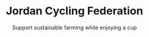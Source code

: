 ---
title: Jordan Cycling Federation
language: English
topics:
  - title: History of Cycling Jordan.
    data: >
      Lorem ipsum dolor sit amet, consectetur adipiscing elit. Nulla id
      imperdiet lectus, vel tempor nunc. Donec commodo id urna in pulvinar.
      Vivamus justo dolor, rhoncus sed vehicula at, rutrum id est. Mauris vitae
      nisl bibendum augue fringilla varius. Vestibulum mattis tortor augue, ac
      condimentum tellus tristique nec. Mauris porta luctus neque, id suscipit
      nibh tristique vel. Ut ac tincidunt odio. Maecenas ullamcorper iaculis
      velit, nec viverra ante egestas vel. Quisque sed nisl commodo leo varius
      blandit efficitur vel magna. Proin at nibh et turpis ultricies varius
      aliquam eu sem. Donec eget lobortis sem, nec euismod massa. Nullam
      tincidunt vel erat sed cursus. Phasellus fermentum orci nibh, ac volutpat
      lacus molestie ut.
  - title: The Goals of JCF
    data: Goals Contents
  - title: board of directors.
    data: board of directors. contents
  - title: Code of Practice and annual reports.
    data: Code of Practice and annual reports. contents
sponsors:
  - image: img/greater-amman-municipality.jpeg
    title: Greater Amman Municipality
    website: https://ammancity.gov.jo/ar/main/index.aspx
  - image: img/gig.jpg
    title: Gulf Insurance Group
    website: https://www.gig.com.jo/
  - image: img/arabiaweather-logo.jpg
    title: Arabia Weather
    website: https://www.arabiaweather.com/
blurb:
  heading: What can we give to our member.
  text: >+
    Riders from all over country have registered for the inaugural event Many
    will be staying in our club over the weekend boosting tourism and bringing
    considerable economic benefits to the local region.

  smallheading: Believe in ourself.
about:
  smalltitle: About the club.
  heading: Guidance and history.
  text: Everything riders need to know about the Course Classic from what’s
    included in your ride pack.
  image: img/about.jpg
  imagetitle: Motivate.
  imagecaption: |
    Founded in 1992
  icon: img/android-chrome-192x192.png
showfilter: "1"
eventtypes:
  - eventtype: Special
  - eventtype: Charity
  - eventtype: Mountain Bike
gallery:
  - image: img/1.jpeg
    title: Tile 1
    data: Description 1
  - image: img/2.jpeg
    title: Tile 2
    data: Description 2
  - image: img/3.jpeg
    title: Tile 3
    data: Description 3
  - image: img/5.jpeg
    title: Tile 5
    data: Description 5
  - image: img/6.jpeg
    title: Tile 6
    data: Description 6
  - image: img/7.jpeg
    title: Tile 7
    data: Description 7
subtitle: Support sustainable farming while enjoying a cup
events:
  - show: "1"
    title: Special Event
    data: The Ultimate Tour
    image: img/1200_800.jpg
    location: Amman
    eventtype: Mountain Bike
    showfooter: "1"
  - show: "1"
    title: Charity
    data: |
      Road Challange
    image: img/1200_800.jpg
    location: Dead Sea
    eventtype: Charity
    showfooter: "1"
  - show: "1"
    title: |+
      Special Event

    data: |
      City Championship
    image: img/1200_800.jpg
    location: Al Salt
    eventtype: Special
    showfooter: "1"
  - show: "1"
    title: Special Event
    data: The Ultimate Tour
    image: img/1200_800.jpg
    location: Amman
    eventtype: Mountain Bike
    showfooter: "1"
  - show: "1"
    title: Charity
    data: |
      Road Challange
    image: img/1200_800.jpg
    location: Dead Sea
    eventtype: Charity
    showfooter: "1"
  - show: "1"
    title: |+
      Special Event

    data: |
      City Championship
    image: img/1200_800.jpg
    location: Al Salt
    eventtype: Special
    showfooter: "0"
  - show: "1"
    title: Special Event
    data: The Ultimate Tour
    image: img/1200_800.jpg
    location: Amman
    eventtype: Mountain Bike
    showfooter: "0"
  - show: "1"
    title: Charity
    data: |
      Road Challange
    image: img/1200_800.jpg
    location: Dead Sea
    eventtype: Charity
    showfooter: "0"
  - show: "1"
    title: |+
      Special Event

    data: |
      City Championship
    image: img/1200_800.jpg
    location: Al Salt
    eventtype: Special
    showfooter: "0"
  - show: "1"
    title: Special Event
    data: The Ultimate Tour
    image: img/1200_800.jpg
    location: Amman
    eventtype: Mountain Bike
    showfooter: "0"
  - show: "1"
    title: Charity
    data: |
      Road Challange
    image: img/1200_800.jpg
    location: Dead Sea
    eventtype: Charity
    showfooter: "0"
  - show: "1"
    title: |+
      Special Event

    data: |
      City Championship
    image: img/1200_800.jpg
    location: Al Salt
    eventtype: Special
    showfooter: "0"
image: img/screenshot_20221029_111634.png
services:
  - header: Professional
    image: img/service-1.jpg
    title: Inventore.
    data: Speed bike.
    icon: img/apple-touch-icon.png
  - header: Service 2
    title: Quisquam.
    data: Risk free ride.
    image: img/service-2.jpg
    icon: img/apple-touch-icon.png
  - header: Goals
    image: img/service-3.jpg
    title: Lipsumer.
    data: Variety of club.
    icon: img/apple-touch-icon.png
footer:
  text: With a mission to improve lives through bicycling we teach the joys of
    bicycling - advocate for safe places to ride.
  address: Amman - Jordan
  email: Jordan@Cycling.cycling
---